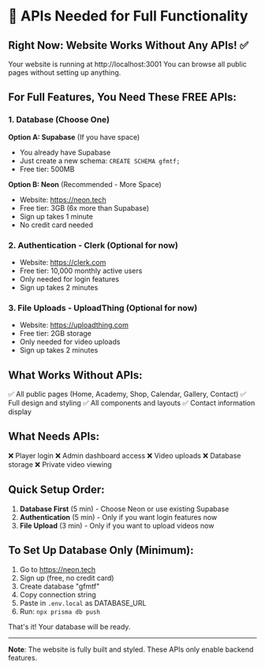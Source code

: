 # 🔑 APIs Needed for Full Functionality

## Right Now: Website Works Without Any APIs! ✅
Your website is running at http://localhost:3001
You can browse all public pages without setting up anything.

## For Full Features, You Need These FREE APIs:

### 1. Database (Choose One)
**Option A: Supabase** (If you have space)
- You already have Supabase
- Just create a new schema: `CREATE SCHEMA gfmtf;`
- Free tier: 500MB

**Option B: Neon** (Recommended - More Space)
- Website: https://neon.tech
- Free tier: 3GB (6x more than Supabase)
- Sign up takes 1 minute
- No credit card needed

### 2. Authentication - Clerk (Optional for now)
- Website: https://clerk.com
- Free tier: 10,000 monthly active users
- Only needed for login features
- Sign up takes 2 minutes

### 3. File Uploads - UploadThing (Optional for now)
- Website: https://uploadthing.com
- Free tier: 2GB storage
- Only needed for video uploads
- Sign up takes 2 minutes

## What Works Without APIs:
✅ All public pages (Home, Academy, Shop, Calendar, Gallery, Contact)
✅ Full design and styling
✅ All components and layouts
✅ Contact information display

## What Needs APIs:
❌ Player login
❌ Admin dashboard access
❌ Video uploads
❌ Database storage
❌ Private video viewing

## Quick Setup Order:
1. **Database First** (5 min) - Choose Neon or use existing Supabase
2. **Authentication** (5 min) - Only if you want login features now
3. **File Upload** (3 min) - Only if you want to upload videos now

## To Set Up Database Only (Minimum):
1. Go to https://neon.tech
2. Sign up (free, no credit card)
3. Create database "gfmtf"
4. Copy connection string
5. Paste in `.env.local` as DATABASE_URL
6. Run: `npx prisma db push`

That's it! Your database will be ready.

---
**Note**: The website is fully built and styled. These APIs only enable backend features.